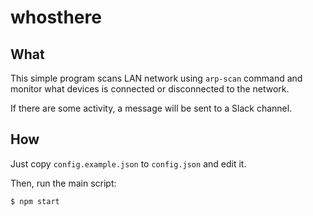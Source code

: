 whosthere
=========

What
----

This simple program scans LAN network using `arp-scan` command and
monitor what devices is connected or disconnected to the network.

If there are some activity, a message will be sent to a Slack channel.

How
---

Just copy `config.example.json` to `config.json` and edit it.

Then, run the main script:

```
$ npm start
```





